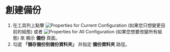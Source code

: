 # 創建備份

1. 在工具列上點擊 ![Properties for Current Configuration](../../images/properties..png)
(如果您只想變更目前的組態) 或者
![Properties for All Configuration](../../images/allproperties..png)
(如果您想要改變所有組態) 來
顯示 **備份** 頁面。
2. 勾選 **「儲存備份到備份資料夾」** 并指定 **備份資料夾** 路徑。
